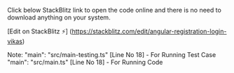 Click below StackBlitz link to open the code online and there is no need to download anything on your system.

[Edit on StackBlitz ⚡️]
(https://stackblitz.com/edit/angular-registration-login-vikas)

Note:
"main": "src/main-testing.ts" [Line No 18]  - For Running Test Case  <br/>
"main": "src/main.ts"  [Line No 18]  - For Running Code
